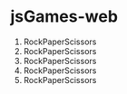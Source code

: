 # jsGames-web
<ol>
<li>RockPaperScissors</li>
  <li>RockPaperScissors</li><li>RockPaperScissors</li><li>RockPaperScissors</li><li>RockPaperScissors</li>
</ol>

